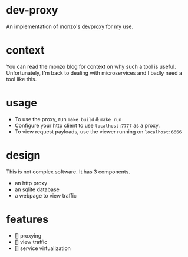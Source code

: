 # dev-proxy
An implementation of monzo's [devproxy](https://github.com/gwuah/dev-proxy) for my use.

# context
You can read the monzo blog for context on why such a tool is useful.  
Unfortunately, I'm back to dealing with microservices and I badly need a tool like this.

# usage
- To use the proxy, run `make build` & `make run`
- Configure your http client to use `localhost:7777` as a proxy.
- To view request payloads, use the viewer running on `localhost:6666`


# design
This is not complex software. It has 3 components.
- an http proxy
- an sqlite database
- a webpage to view traffic

# features
- [] proxying
- [] view traffic
- [] service virtualization
